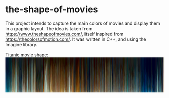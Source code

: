 # the-shape-of-movies

This project intends to capture the main colors of movies and display them in a graphic layout. The idea is taken from https://www.theshapeofmovies.com/, itself inspired from https://thecolorsofmotion.com/.
It was written in C++, and using the Imagine library.

Titanic movie shape:
![titanic-shape](Results/Titanic.png)
